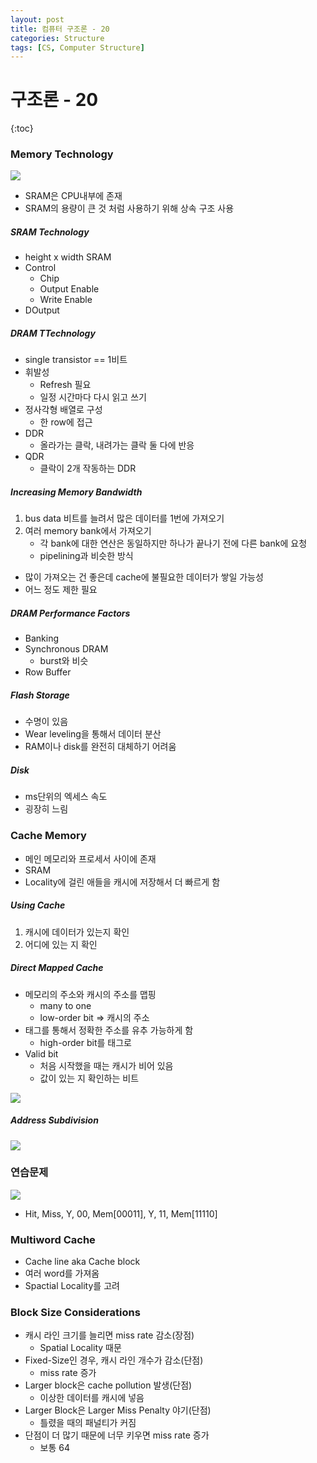```yaml
---
layout: post
title: 컴퓨터 구조론 - 20
categories: Structure
tags: [CS, Computer Structure]
---
```


# 구조론 - 20

{:toc}

### Memory Technology

<img src="https://github.com/L-Hyun/L-Hyun.github.io/blob/main/assets/CS/20-1.png?raw=true" />

- SRAM은 CPU내부에 존재
- SRAM의 용량이 큰 것 처럼 사용하기 위해 상속 구조 사용

##### SRAM Technology

- height x width SRAM
- Control
  - Chip
  - Output Enable
  - Write Enable
- DOutput

##### DRAM TTechnology

- single transistor == 1비트
- 휘발성
  - Refresh 필요
  - 일정 시간마다 다시 읽고 쓰기
- 정사각형 배열로 구성
  - 한 row에 접근
- DDR
  - 올라가는 클락, 내려가는 클락 둘 다에 반응
- QDR
  - 클락이 2개 작동하는 DDR

##### Increasing Memory Bandwidth

1. bus data 비트를 늘려서 많은 데이터를 1번에 가져오기
2. 여러 memory bank에서 가져오기
   - 각 bank에 대한 연산은 동일하지만 하나가 끝나기 전에 다른 bank에 요청
   - pipelining과 비슷한 방식

- 많이 가져오는 건 좋은데 cache에 불필요한 데이터가 쌓일 가능성
- 어느 정도 제한 필요

##### DRAM Performance Factors

- Banking
- Synchronous DRAM
  - burst와 비슷
- Row Buffer

##### Flash Storage

- 수명이 있음
- Wear leveling을 통해서 데이터 분산
- RAM이나 disk를 완전히 대체하기 어려움

##### Disk

- ms단위의 엑세스 속도
- 굉장히 느림

### Cache Memory

- 메인 메모리와 프로세서 사이에 존재
- SRAM
- Locality에 걸린 애들을 캐시에 저장해서 더 빠르게 함

##### Using Cache

1. 캐시에 데이터가 있는지 확인
2. 어디에 있는 지 확인

##### Direct Mapped Cache

- 메모리의 주소와 캐시의 주소를 맵핑
  - many to one
  - low-order bit => 캐시의 주소
- 태그를 통해서 정확한 주소를 유추 가능하게 함
  - high-order bit를 태그로
- Valid bit
  - 처음 시작했을 때는 캐시가 비어 있음
  - 값이 있는 지 확인하는 비트

<img src="https://github.com/L-Hyun/L-Hyun.github.io/blob/main/assets/CS/20-2.png?raw=true" />

##### Address Subdivision

<img src="https://github.com/L-Hyun/L-Hyun.github.io/blob/main/assets/CS/20-3.png?raw=true" />

### 연습문제

<img src="https://github.com/L-Hyun/L-Hyun.github.io/blob/main/assets/CS/20-4.png?raw=true" />

- Hit, Miss, Y, 00, Mem[00011], Y, 11, Mem[11110]

### Multiword Cache

- Cache line aka Cache block
- 여러 word를 가져옴
- Spactial Locality를 고려

### Block Size Considerations

- 캐시 라인 크기를 늘리면 miss rate 감소(장점)
  - Spatial Locality 때문
- Fixed-Size인 경우, 캐시 라인 개수가 감소(단점)
  - miss rate 증가
- Larger block은 cache pollution 발생(단점)
  - 이상한 데이터를 캐시에 넣음
- Larger Block은 Larger Miss Penalty 야기(단점)
  - 틀렸을 때의 패널티가 커짐
- 단점이 더 많기 때문에 너무 키우면 miss rate 증가
  - 보통 64
